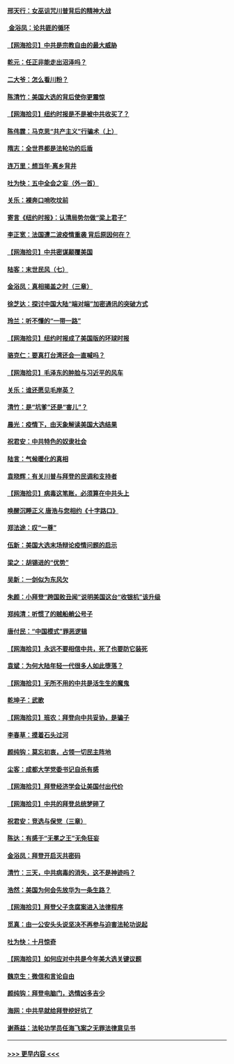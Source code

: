 #### [邢天行：女巫诅咒川普背后的精神大战](../pages/nsc993/n12517257.md?t=11021001) 
#### [ 金浴凤：论共匪的循环](../pages/nsc993/n12517133.md?t=11021001) 
#### [【网海拾贝】中共是宗教自由的最大威胁](../pages/nsc993/n12516879.md?t=11021001) 
#### [乾元：任正非能走出沼泽吗？](../pages/nsc993/n12515831.md?t=11021001) 
#### [二大爷：怎么看川粉？](../pages/nsc993/n12515820.md?t=11021001) 
#### [陈清竹：美国大选的背后使你更震惊](../pages/nsc993/n12515589.md?t=11021001) 
#### [【网海拾贝】纽约时报是不是被中共收买了？](../pages/nsc993/n12515122.md?t=11021001) 
#### [陈伟霆：马克思“共产主义”行骗术（上）](../pages/nsc993/n12510217.md?t=11021001) 
#### [隋志：全世界都是法轮功的后盾](../pages/nsc993/n12510636.md?t=11021001) 
#### [连万里：想当年‧离乡背井](../pages/nsc993/n12510623.md?t=11021001) 
#### [吐为快：五中全会之妄（外一首）](../pages/nsc993/n12510470.md?t=11021001) 
#### [关乐：裸奔口哨吹坟前](../pages/nsc993/n12510403.md?t=11021001) 
#### [寄言《纽约时报》：认清局势勿做“梁上君子”](../pages/nsc993/n12510042.md?t=11021001) 
#### [李正宽：法国遭二波疫情重袭 背后原因何在？](../pages/nsc993/n12509971.md?t=11021001) 
#### [【网海拾贝】中共密谋颠覆美国](../pages/nsc993/n12509816.md?t=11021001) 
#### [陆客：末世民风（七）](../pages/nsc993/n12507822.md?t=11021001) 
#### [金浴凤：真相揭盖之时（三章）](../pages/nsc993/n12507804.md?t=11021001) 
#### [徐芝达：探讨中国大陆“端对端”加密通讯的突破方式](../pages/nsc993/n12507682.md?t=11021001) 
#### [玲兰：听不懂的“一带一路”](../pages/nsc993/n12507669.md?t=11021001) 
#### [【网海拾贝】纽约时报成了美国版的环球时报](../pages/nsc993/n12507053.md?t=11021001) 
#### [骆克仁：要真打台湾还会一直喊吗？](../pages/nsc993/n12506843.md?t=11021001) 
#### [【网海拾贝】毛泽东的肿脸与习近平的风车](../pages/nsc993/n12504537.md?t=11021001) 
#### [关乐：谁还愿见毛岸英？](../pages/nsc993/n12503866.md?t=11021001) 
#### [清竹：是“坑爹”还是“害儿”？](../pages/nsc993/n12503034.md?t=11021001) 
#### [晨光：疫情下，由天象解读美国大选结果](../pages/nsc993/n12502536.md?t=11021001) 
#### [祝君安：中共特色的奴隶社会](../pages/nsc993/n12501529.md?t=11021001) 
#### [陆言：气候暖化的真相](../pages/nsc993/n12501183.md?t=11021001) 
#### [袁晓辉：有关川普与拜登的民调和支持者](../pages/nsc993/n12500433.md?t=11021001) 
#### [【网海拾贝】病毒这笔账，必须算在中共头上](../pages/nsc993/n12500320.md?t=11021001) 
#### [唤醒沉睡正义 唐浩与您相约《十字路口》](../pages/nsc993/n12497980.md?t=11021001) 
#### [郑法途：叹“一尊”](../pages/nsc993/n12498837.md?t=11021001) 
#### [伍新：美国大选末场辩论疫情问题的启示](../pages/nsc993/n12498829.md?t=11021001) 
#### [梁之：胡锡进的“优势”](../pages/nsc993/n12498780.md?t=11021001) 
#### [吴新：一剑似为东风欠](../pages/nsc993/n12498772.md?t=11021001) 
#### [朱颜：小拜登“跨国败丑闻”说明美国这台“收银机”该升级](../pages/nsc993/n12498731.md?t=11021001) 
#### [郑纯清：听惯了的贼船艄公号子](../pages/nsc993/n12498721.md?t=11021001) 
#### [唐付民：“中国模式”罪恶逻辑](../pages/nsc993/n12498310.md?t=11021001) 
#### [【网海拾贝】永远不要相信中共，死了也要防它装死](../pages/nsc993/n12498162.md?t=11021001) 
#### [袁斌：为何大陆年轻一代很多人如此堕落？](../pages/nsc993/n12495696.md?t=11021001) 
#### [【网海拾贝】无所不用的中共是活生生的魔鬼](../pages/nsc993/n12495621.md?t=11021001) 
#### [乾坤子：武歌](../pages/nsc993/n12493391.md?t=11021001) 
#### [【网海拾贝】班农：拜登向中共妥协，是骗子](../pages/nsc993/n12492877.md?t=11021001) 
#### [李春草：摸着石头过河](../pages/nsc993/n12491121.md?t=11021001) 
#### [颜纯钩：莫忘初衷，占领一切民主阵地](../pages/nsc993/n12490965.md?t=11021001) 
#### [尘客：成都大学党委书记自杀有感](../pages/nsc993/n12490950.md?t=11021001) 
#### [【网海拾贝】拜登经济学会让美国付出代价](../pages/nsc993/n12489662.md?t=11021001) 
#### [【网海拾贝】中共的拜登总统梦碎了](../pages/nsc993/n12487896.md?t=11021001) 
#### [祝君安：竞选与保党（三章）](../pages/nsc993/n12487258.md?t=11021001) 
#### [陈达：有感于“无冕之王”无免狂妄](../pages/nsc993/n12485133.md?t=11021001) 
#### [金浴凤：拜登开启灭共密码](../pages/nsc993/n12485125.md?t=11021001) 
#### [清竹：三天，中共病毒的消失，这不是神迹吗？](../pages/nsc993/n12485027.md?t=11021001) 
#### [浩然：美国为何会先放华为一条生路？](../pages/nsc993/n12484997.md?t=11021001) 
#### [【网海拾贝】拜登父子贪腐案进入法律程序](../pages/nsc993/n12484957.md?t=11021001) 
#### [觅真：由一公安头头说坚决不再参与迫害法轮功说起](../pages/nsc993/n12484212.md?t=11021001) 
#### [吐为快：十月惊奇](../pages/nsc993/n12484172.md?t=11021001) 
#### [【网海拾贝】如何应对中共是今年美大选关键议题](../pages/nsc993/n12483755.md?t=11021001) 
#### [魏京生：微信和言论自由](../pages/nsc993/n12483372.md?t=11021001) 
#### [颜纯钩：拜登电脑门，选情凶多吉少](../pages/nsc993/n12482666.md?t=11021001) 
#### [海网：中共早就给拜登挖好坑了](../pages/nsc993/n12482660.md?t=11021001) 
#### [谢燕益：法轮功学员任海飞案之无罪法律意见书](../pages/nsc993/n12482512.md?t=11021001) 

----
#### [ >>> 更早内容 <<< ](../indexes/nsc993-earlier.md)
